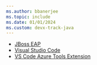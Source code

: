 ```yaml
---
ms.author: bbanerjee
ms.topic: include
ms.date: 01/01/2024
ms.custom: devx-track-java
---
```


- [JBoss EAP](https://developers.redhat.com/products/eap/download)
- [Visual Studio Code](https://code.visualstudio.com/download)
- [VS Code Azure Tools Extension](https://marketplace.visualstudio.com/items?itemName=ms-vscode.vscode-node-azure-pack)
